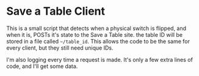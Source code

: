 # Save a Table Client
This is a small script that detects when a physical switch is flipped, and when it is, POSTs it's state to the Save a Table site. the table ID will be stored in a file called `~/table_id`. This allows the code to be the same for every client, but they still need unique IDs.

I'm also logging every time a request is made. It's only a few extra lines of code, and I'll get some data.
